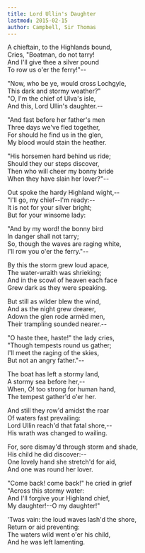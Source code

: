 ```yaml
---
title: Lord Ullin's Daughter
lastmod: 2015-02-15
author: Campbell, Sir Thomas
---
```

A chieftain, to the Highlands bound,  
Cries, &quot;Boatman, do not tarry!  
And I'll give thee a silver pound  
To row us o'er the ferry!&quot;--  

&quot;Now, who be ye, would cross Lochgyle,  
This dark and stormy weather?&quot;  
&quot;O, I'm the chief of Ulva's isle,  
And this, Lord Ullin's daughter.--  

&quot;And fast before her father's men  
Three days we've fled together,  
For should he find us in the glen,  
My blood would stain the heather.  

&quot;His horsemen hard behind us ride;  
Should they our steps discover,  
Then who will cheer my bonny bride  
When they have slain her lover?&quot;--  

Out spoke the hardy Highland wight,--  
&quot;I'll go, my chief--I'm ready:--  
It is not for your silver bright;  
But for your winsome lady:  

&quot;And by my word! the bonny bird  
In danger shall not tarry;  
So, though the waves are raging white,  
I'll row you o'er the ferry.&quot;--  

By this the storm grew loud apace,  
The water-wraith was shrieking;  
And in the scowl of heaven each face  
Grew dark as they were speaking.  

But still as wilder blew the wind,  
And as the night grew drearer,  
Adown the glen rode arm&egrave;d men,  
Their trampling sounded nearer.--  

&quot;O haste thee, haste!&quot; the lady cries,  
&quot;Though tempests round us gather;  
I'll meet the raging of the skies,  
But not an angry father.&quot;--  

The boat has left a stormy land,  
A stormy sea before her,--  
When, O! too strong for human hand,  
The tempest gather'd o'er her.  

And still they row'd amidst the roar  
Of waters fast prevailing:  
Lord Ullin reach'd that fatal shore,--  
His wrath was changed to wailing.  

For, sore dismay'd through storm and shade,  
His child he did discover:--  
One lovely hand she stretch'd for aid,  
And one was round her lover.  

&quot;Come back! come back!&quot; he cried in grief  
&quot;Across this stormy water:  
And I'll forgive your Highland chief,  
My daughter!--O my daughter!&quot;  

'Twas vain: the loud waves lash'd the shore,  
Return or aid preventing:  
The waters wild went o'er his child,  
And he was left lamenting. <br />

